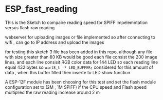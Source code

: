 # ESP_fast_reading
This is the Sketch to compaire reading speed for SPIFF impelemntation versus flash raw reading 

webserver for uploading images or file implemented so after connecting to wifi , can go to IP address and upload the images

for testing this sketch 3 file has been added in this repo, although any file with size greater than 80 KB would be good 
each file consist the 200 image lines, and each line consisit RGB color data for  144 LED so each reading line equal 432 bytes
so ``` uint8_t  * LED_BUFFER; ``` considered for this amount of data , when this buffer filled then inserte to LED show function 

A ESP-12F module has been choosing for this test and set the flash module configuration set to (2M , 1M SPIFF)
if the CPU speed and Flash speed multiplied the raw reading increase around 2 m

